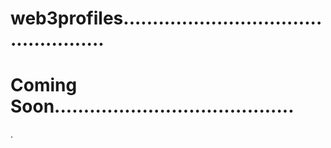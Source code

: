 # web3profiles..................................................
# Coming Soon.........................................
.
